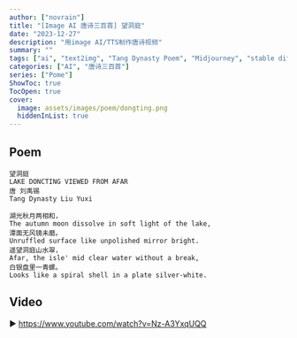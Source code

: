 ```yaml
---
author: ["novrain"]
title: "[Image AI 唐诗三百首] 望洞庭"
date: "2023-12-27"
description: "用image AI/TTS制作唐诗视频"
summary: ""
tags: ["ai", "text2img", "Tang Dynasty Poem", "Midjourney", "stable diffusion"]
categories: ["AI", "唐诗三百首"]
series: ["Pome"]
ShowToc: true
TocOpen: true
cover:
  image: assets/images/poem/dongting.png
  hiddenInList: true
---
```


## Poem

```text
望洞庭
LAKE DONCTING VIEWED FROM AFAR
唐 刘禹锡
Tang Dynasty Liu Yuxi

湖光秋月两相和，
The autumn moon dissolve in soft light of the lake,
潭面无风镜未磨。
Unruffled surface like unpolished mirror bright.
遥望洞庭山水翠，
Afar, the isle' mid clear water without a break,
白银盘里一青螺。
Looks like a spiral shell in a plate silver-white.
```

## Video

▶️ https://www.youtube.com/watch?v=Nz-A3YxqUQQ
